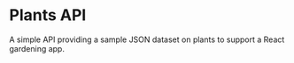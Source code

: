 # Plants API

A simple API providing a sample JSON dataset on plants to support a React gardening app.
